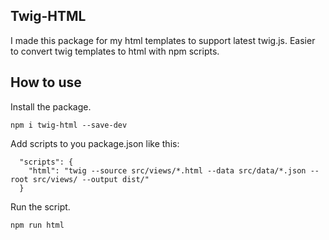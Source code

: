 ## Twig-HTML

I made this package for my html templates to support latest twig.js. Easier to convert twig templates to html with npm scripts.

## How to use

Install the package.

```text
npm i twig-html --save-dev
```

Add scripts to you package.json like this:

```text
  "scripts": {
    "html": "twig --source src/views/*.html --data src/data/*.json --root src/views/ --output dist/"
  }
```

Run the script.

```text
npm run html
```
